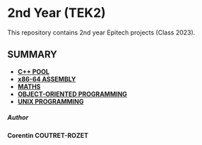 # 2nd Year (TEK2)

This repository contains 2nd year Epitech projects (Class 2023).

## SUMMARY

* [**C++ POOL**](https://github.com/sheiiva/Epitech/2ndYear/CPPPOOL)
* [**x86-64 ASSEMBLY**](https://github.com/sheiiva/Epitech/2ndYear/ASM)
* [**MATHS**](https://github.com/sheiiva/Epitech/2ndYear/MATHS)
* [**OBJECT-ORIENTED PROGRAMMING**](https://github.com/sheiiva/Epitech/2ndYear/OOP)
* [**UNIX PROGRAMMING**](https://github.com/sheiiva/Epitech/2ndYear/PSU)

##### Author
**Corentin COUTRET-ROZET**